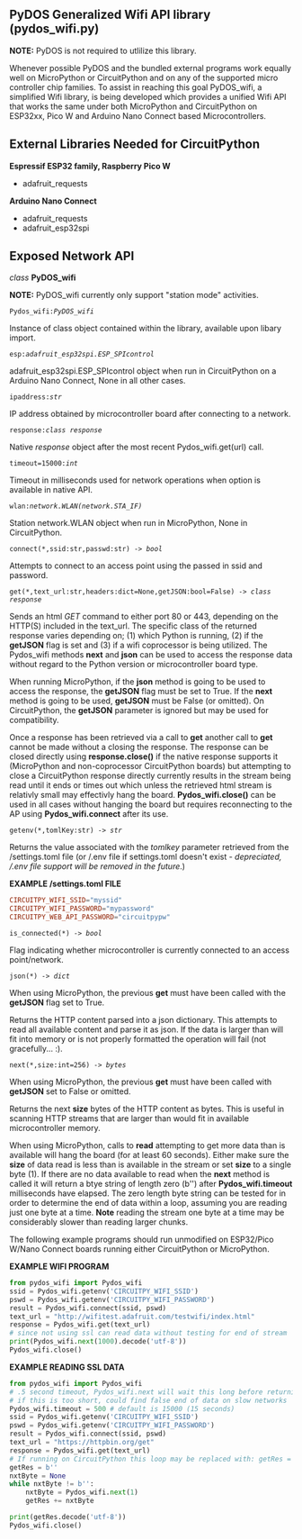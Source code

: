 ## PyDOS Generalized Wifi API library (pydos_wifi.py)

**NOTE:** PyDOS is not required to utlilize this library.

Whenever possible PyDOS and the bundled external programs work equally well on MicroPython or CircuitPython and on any of the supported micro controller chip families. To assist in reaching this goal PyDOS_wifi, a simplified Wifi library, is being developed which provides a unified Wifi API that works the same under both MicroPython and CircuitPython on ESP32xx, Pico W and Arduino Nano Connect based Microcontrollers.

## External Libraries Needed for CircuitPython

**Espressif ESP32 family, Raspberry Pico W**

- adafruit_requests  

**Arduino Nano Connect**

- adafruit_requests
- adafruit_esp32spi


## Exposed Network API

*class* **PyDOS_wifi**

**NOTE:** PyDOS_wifi currently only support "station mode" activities.

`Pydos_wifi:`*`PyDOS_wifi`*

Instance of class object contained within the library, available upon libary import.

`esp:`*`adafruit_esp32spi.ESP_SPIcontrol`*

adafruit_esp32spi.ESP_SPIcontrol object when run in CircuitPython on a Arduino Nano Connect, None in all other cases.

`ipaddress:`*`str`*

IP address obtained by microcontroller board after connecting to a network.

`response:`*`class response`*

Native *response* object after the most recent Pydos_wifi.get(url) call.

`timeout=15000:`*`int`*

Timeout in milliseconds used for network operations when option is available in native API.

`wlan:`*`network.WLAN(network.STA_IF)`*

Station network.WLAN object when run in MicroPython, None in CircuitPython.


`connect(*,ssid:str,passwd:str) -> `*`bool`*

Attempts to connect to an access point using the passed in ssid and password.

`get(*,text_url:str,headers:dict=None,getJSON:bool=False) -> `*`class response`*

Sends an html *GET* command to either port 80 or 443, depending on the HTTP(S) included in the text_url. The specific class of the returned response varies depending on; (1) which Python is running, (2) if the **getJSON** flag is set and (3) if a wifi coprocessor is being utilized. The Pydos_wifi methods **next** and **json** can be used to access the response data without regard to the Python version or microcontroller board type.

When running MicroPython, if the **json** method is going to be used to access the response, the **getJSON** flag must be set to True. If the **next** method is going to be used, **getJSON** must be False (or omitted). On CircuitPython, the **getJSON** parameter is ignored but may be used for compatibility.

Once a response has been retrieved via a call to **get** another call to **get** cannot be made without a closing the response. The response can be closed directly using **response.close()** if the native response supports it (MicroPython and non-coprocessor CircuitPython boards) but attempting to close a CircuitPython response directly currently results in the stream being read until it ends or times out which unless the retrieved html stream is relativly small may effectivly hang the board. **Pydos_wifi.close()** can be used in all cases without hanging the board but requires reconnecting to the AP using **Pydos_wifi.connect** after its use.

`getenv(*,tomlKey:str) -> `*`str`*

Returns the value associated with the *tomlkey* parameter retrieved from the /settings.toml file (or /.env file if settings.toml doesn't exist - *depreciated, /.env file support will be removed in the future*.)

**EXAMPLE /settings.toml FILE**
```toml
CIRCUITPY_WIFI_SSID="myssid"
CIRCUITPY_WIFI_PASSWORD="mypassword"
CIRCUITPY_WEB_API_PASSWORD="circuitpypw"
```

`is_connected(*) -> `*`bool`*

Flag indicating whether microcontroller is currently connected to an access point/network.

`json(*) -> `*`dict`*

When using MicroPython, the previous **get** must have been called with the **getJSON** flag set to True.

Returns the HTTP content parsed into a json dictionary. This attempts to read all available content and parse it as json. If the data is larger than will fit into memory or is not properly formatted the operation will fail (not gracefully... :).

`next(*,size:int=256) -> `*`bytes`*

When using MicroPython, the previous **get** must have been called with **getJSON** set to False or omitted.

Returns the next **size** bytes of the HTTP content as bytes. This is useful in scanning HTTP streams that are larger than would fit in available microcontroller memory.

When using MicroPython, calls to **read** attempting to get more data than is available will hang the board (for at least 60 seconds). Either make sure the **size** of data read is less than is available in the stream or set **size** to a single byte (1). If there are no data available to read when the **next** method is called it will return a btye string of length zero (b'') after **Pydos_wifi.timeout** milliseconds have elapsed. The zero length byte string can be tested for in order to determine the end of data within a loop, assuming you are reading just one byte at a time. **Note** reading the stream one byte at a time may be considerably slower than reading larger chunks.


The following example programs should run unmodified on ESP32/Pico W/Nano Connect boards running either CircuitPython or MicroPython.

**EXAMPLE WIFI PROGRAM**
```py
from pydos_wifi import Pydos_wifi  
ssid = Pydos_wifi.getenv('CIRCUITPY_WIFI_SSID')  
pswd = Pydos_wifi.getenv('CIRCUITPY_WIFI_PASSWORD')  
result = Pydos_wifi.connect(ssid, pswd) 
text_url = "http://wifitest.adafruit.com/testwifi/index.html"  
response = Pydos_wifi.get(text_url)  
# since not using ssl can read data without testing for end of stream  
print(Pydos_wifi.next(1000).decode('utf-8'))  
Pydos_wifi.close()  
```

**EXAMPLE READING SSL DATA**
```py
from pydos_wifi import Pydos_wifi  
# .5 second timeout, Pydos_wifi.next will wait this long before returning b''  
# if this is too short, could find false end of data on slow networks  
Pydos_wifi.timeout = 500 # default is 15000 (15 seconds)  
ssid = Pydos_wifi.getenv('CIRCUITPY_WIFI_SSID')  
pswd = Pydos_wifi.getenv('CIRCUITPY_WIFI_PASSWORD')  
result = Pydos_wifi.connect(ssid, pswd) 
text_url = "https://httpbin.org/get"  
response = Pydos_wifi.get(text_url)  
# If running on CircuitPython this loop may be replaced with: getRes = Pydos_wifi.next(1000)  
getRes = b''  
nxtByte = None  
while nxtByte != b'':  
    nxtByte = Pydos_wifi.next(1)  
    getRes += nxtByte  

print(getRes.decode('utf-8'))  
Pydos_wifi.close()  
```
